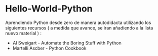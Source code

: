 # Hello-World-Python

Aprendiendo Python desde zero de manera autodidacta utilizando los siguientes recursos ( a medida que avance, se iran añadiendo a la lista nuevo material ) :

* Al Sweigart - Automate the Boring Stuff with Python
* Martelli Ascber - Python Cookbook
